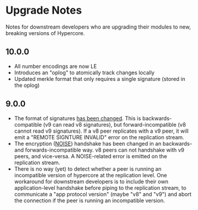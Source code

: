 # Upgrade Notes

Notes for downstream developers who are upgrading their modules to new, breaking versions of Hypercore.

## 10.0.0

- All number encodings are now LE
- Introduces an "oplog" to atomically track changes locally
- Updated merkle format that only requires a single signature (stored in the oplog)

## 9.0.0

- The format of signatures [has been changed](https://github.com/mafintosh/hypercore/issues/260). This is backwards-compatible (v9 can read v8 signatures), but forward-incompatible (v8 cannot read v9 signatures). If a v8 peer replicates with a v9 peer, it will emit a "REMOTE SIGNTURE INVALID" error on the replication stream.
- The encryption ([NOISE](https://github.com/emilbayes/noise-protocol)) handshake has been changed in an backwards- and forwards-incompatible way. v8 peers can not handshake with v9 peers, and vice-versa. A NOISE-related error is emitted on the replication stream.
- There is no way (yet) to detect whether a peer is running an incompatible version of hypercore at the replication level. One workaround for downstream developers is to include their own application-level handshake before piping to the replication stream, to communicate a "app protocol version" (maybe "v8" and "v9") and abort the connection if the peer is running an incompatible version.
